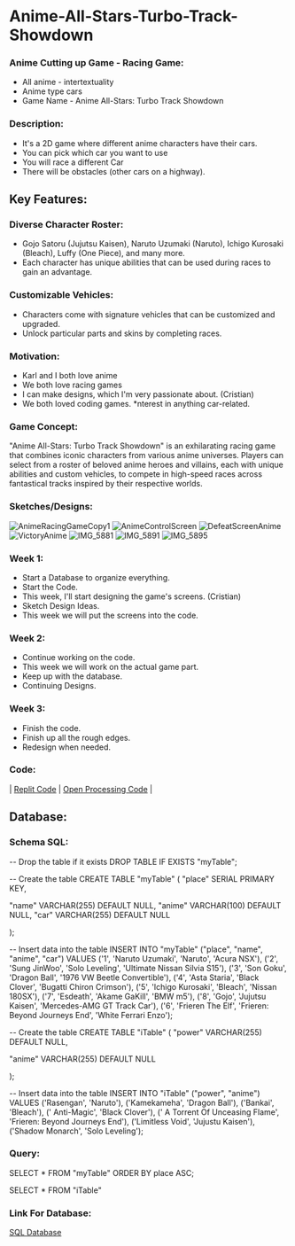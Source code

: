 # Anime-All-Stars-Turbo-Track-Showdown

### Anime Cutting up Game - Racing Game: 
* All anime -  intertextuality
* Anime type cars
* Game Name - Anime All-Stars: Turbo Track Showdown
  
### Description: 
* It's a 2D game where different anime characters have their cars.
* You can pick which car you want to use
* You will race a different Car
* There will be obstacles (other cars on a highway).

## Key Features:
### Diverse Character Roster:
* Gojo Satoru (Jujutsu Kaisen), Naruto Uzumaki (Naruto), Ichigo Kurosaki (Bleach), Luffy (One Piece), and many more.
* Each character has unique abilities that can be used during races to gain an advantage.

### Customizable Vehicles:
* Characters come with signature vehicles that can be customized and upgraded.
* Unlock particular parts and skins by completing races.

### Motivation: 
* Karl and I both love anime
* We both love racing games
* I can make designs, which I'm very passionate about. (Cristian)
* We both loved coding games. 
*nterest in anything car-related.

### Game Concept:
"Anime All-Stars: Turbo Track Showdown" is an exhilarating racing game that combines iconic characters from various anime universes. Players can select from a roster of beloved anime heroes and villains, each with unique abilities and custom vehicles, to compete in high-speed races across fantastical tracks inspired by their respective worlds.

### Sketches/Designs: 
![AnimeRacingGameCopy1](https://github.com/cristia-alvarado/Anime-All-Stars-Turbo-Track-Showdown/assets/167561717/807e0ff6-9130-4fee-8a9e-75909cda1181) 
![AnimeControlScreen](https://github.com/cristia-alvarado/Anime-All-Stars-Turbo-Track-Showdown/assets/167561717/cd641959-0aee-4a00-88be-e952fce706ae)
![DefeatScreenAnime](https://github.com/cristia-alvarado/Anime-All-Stars-Turbo-Track-Showdown/assets/167561717/e6679c88-538a-466c-b39d-658c17ca7135)
![VictoryAnime](https://github.com/cristia-alvarado/Anime-All-Stars-Turbo-Track-Showdown/assets/167561717/296fe85b-d649-4313-9bcd-5139df72ca87)
![IMG_5881](https://github.com/cristia-alvarado/Anime-All-Stars-Turbo-Track-Showdown/assets/167561717/1490f046-28ff-4425-9e87-79a65a0d6bf1)
![IMG_5891](https://github.com/cristia-alvarado/Anime-All-Stars-Turbo-Track-Showdown/assets/167561717/186b4e1a-2a4a-46b0-ac6e-5a6bd27063c1)
![IMG_5895](https://github.com/cristia-alvarado/Anime-All-Stars-Turbo-Track-Showdown/assets/167561717/2ffdb69d-fc53-4b48-94af-c1e72375e082)

### Week 1: 
* Start a Database to organize everything.
* Start the Code.
* This week, I'll start designing the game's screens. (Cristian) 
* Sketch Design Ideas.
* This week we will put the screens into the code.

### Week 2:
* Continue working on the code.
* This week we will work on the actual game part.
* Keep up with the database.
* Continuing Designs.

### Week 3:
* Finish the code.
* Finish up all the rough edges.
* Redesign when needed.


### **Code:**
|  [Replit Code](https://replit.com/@ca823917/Anime-All-Stars-Turbo-Track-showdown#introscreen.js)     |     [Open Processing Code](https://openprocessing.org/sketch/2295029) | 

## Database:
### Schema SQL: 
-- Drop the table if it exists
DROP TABLE IF EXISTS "myTable";

-- Create the table
CREATE TABLE "myTable" (
  "place" SERIAL PRIMARY KEY,

  "name" VARCHAR(255) DEFAULT NULL,
  "anime" VARCHAR(100) DEFAULT NULL,
  "car" VARCHAR(255) DEFAULT NULL

);

-- Insert data into the table
INSERT INTO "myTable" ("place", "name", "anime", "car")
VALUES
('1', 'Naruto Uzumaki', 'Naruto', 'Acura NSX'),
  ('2', 'Sung JinWoo', 'Solo Leveling', 'Ultimate Nissan Silvia S15'),
  ('3', 'Son Goku', 'Dragon Ball', '1976 VW Beetle Convertible'),
  ('4', 'Asta Staria', 'Black Clover', 'Bugatti Chiron Crimson'),
  ('5', 'Ichigo Kurosaki', 'Bleach', 'Nissan 180SX'),
  ('7', 'Esdeath', 'Akame GaKill', 'BMW m5'),
    ('8', 'Gojo', 'Jujutsu Kaisen', 'Mercedes-AMG GT Track Car'),
 ('6', 'Frieren The Elf', 'Frieren: Beyond Journeys End', 'White Ferrari Enzo');
 
 
 -- Create the table
CREATE TABLE "iTable" (
  "power" VARCHAR(255) DEFAULT NULL,

  "anime" VARCHAR(255) DEFAULT NULL


);

-- Insert data into the table
INSERT INTO "iTable" ("power", "anime")
VALUES
 ('Rasengan', 'Naruto'), 
  ('Kamekameha', 'Dragon Ball'),
 ('Bankai', 'Bleach'),
(' Anti-Magic', 'Black Clover'),
(' A Torrent Of Unceasing Flame', 'Frieren: Beyond Journeys End'),
('Limitless Void', 'Jujustu Kaisen'),
 ('Shadow Monarch', 'Solo Leveling');

### Query:
SELECT * FROM "myTable"
ORDER BY place ASC;

SELECT * FROM "iTable"

### Link For Database:
[SQL Database](https://www.db-fiddle.com/) 

















